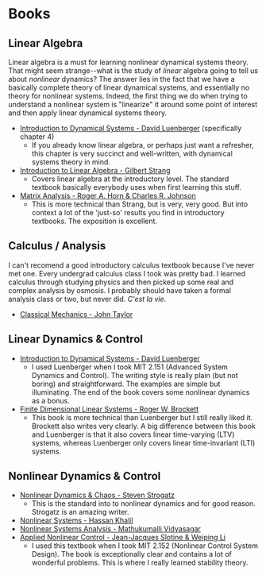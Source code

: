 # Books

## Linear Algebra 

Linear algebra is a must for learning nonlinear dynamical systems theory. That might seem strange--what is the study of *linear* algebra going to tell us about *nonlinear* dynamics? The answer lies in the fact that we have a basically complete theory of linear dynamical systems, and essentially no theory for nonlinear systems. Indeed, the first thing we do when trying to understand a nonlinear system is  "linearize" it around some point of interest and then apply linear dynamical systems theory. 

* [Introduction to Dynamical Systems - David Luenberger](https://www.amazon.com/Introduction-Dynamic-Systems-David-Luenberger/dp/0471025941) (specifically chapter 4)
  * If you already know linear algebra, or perhaps just want a refresher, this chapter is very succinct and well-written, with dynamical systems theory in mind. 
* [Introduction to Linear Algebra - Gilbert Strang](https://www.amazon.com/Introduction-Linear-Algebra-Gilbert-Strang/dp/0980232775/ref=sr_1_1?dchild=1&keywords=Linear+Algebra+-+Gilbert+Strang&qid=1599086644&s=books&sr=1-1)
  * Covers linear algebra at the introductory level. The standard textbook basically everybody uses when first learning this stuff.
* [Matrix Analysis - Roger A. Horn & Charles R. Johnson](https://www.amazon.com/Matrix-Analysis-Second-Roger-Horn/dp/0521548233/ref=sr_1_1?dchild=1&keywords=Matrix+Analysis+-+Horn+%26+Johnson&qid=1599086674&s=books&sr=1-1)
  * This is more technical than Strang, but is very, very good. But into context a lot of the 'just-so' results you find in introductory textbooks. The exposition is excellent.

## Calculus / Analysis
I can't recomend a good introductory calculus textbook because I've never met one. Every undergrad calculus class I took was pretty bad. I learned calculus through studying physics and then picked up some real and complex analysis by osmosis. I probably should have taken a formal analysis class or two, but never did. *C'est la vie*.

* [Classical Mechanics - John Taylor](https://www.amazon.com/Classical-Mechanics-John-R-Taylor/dp/B003I03F42/ref=sr_1_1?dchild=1&keywords=Classical+Mechanics+-+John+Taylor&qid=1599086845&s=books&sr=1-1)

## Linear Dynamics & Control
* [Introduction to Dynamical Systems - David Luenberger](https://www.amazon.com/Introduction-Dynamic-Systems-David-Luenberger/dp/0471025941)
  * I used Luenberger when I took MIT 2.151 (Advanced System Dynamics and Control). The writing style is really plain (but not boring) and straightforward. The examples are simple but illuminating. The end of the book covers some nonlinear dynamics as a bonus. 
* [Finite Dimensional Linear Systems - Roger W. Brockett](https://www.amazon.com/Dimensional-Systems-Classics-Applied-Mathematics/dp/1611973872)
  * This book is more technical than Luenberger but I still really liked it. Brockett also writes very clearly. A big difference between this book and Luenberger is that it also covers linear time-varying (LTV) systems, whereas Luenberger only covers linear time-invariant (LTI) systems.
  
## Nonlinear Dynamics & Control

* [Nonlinear Dynamics & Chaos - Steven Strogatz](https://www.amazon.com/Nonlinear-Dynamics-Student-Solutions-Manual/dp/0813349109/ref=sr_1_1?dchild=1&keywords=Nonlinear+Dynamics+%26+Chaos+-+Strogatz&qid=1599086968&s=books&sr=1-1)
  * This is the standard into to nonlinear dynamics and for good reason. Strogatz is an amazing writer.
* [Nonlinear Systems - Hassan Khalil](https://www.amazon.com/Nonlinear-Systems-3rd-Hassan-Khalil/dp/0130673897/ref=sr_1_1?dchild=1&keywords=Nonlinear+Systems+-+Khalil&qid=1599087028&s=books&sr=1-1)
* [Nonlinear Systems Analysis - Mathukumalli Vidyasagar](https://www.amazon.com/Nonlinear-Systems-Analysis-Classics-Mathematics/dp/0898715261)
* [Applied Nonlinear Control - Jean-Jacques Slotine & Weiping Li](https://www.amazon.com/Applied-Nonlinear-Control-Jean-Jacques-Slotine/dp/0130408905/ref=sr_1_1?crid=2ZOZPAPC275O&dchild=1&keywords=applied+nonlinear+control&qid=1599087146&sprefix=applied+nonlinear%2Caps%2C179&sr=8-1)
  * I used this textbook when I took MIT 2.152 (Nonlinear Control System Design). The book is exceptionally clear and contains a lot of wonderful problems. This is where I really learned stability theory. 






